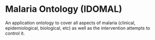 # Malaria Ontology (IDOMAL)

An application ontology to cover all aspects of malaria (clinical, epidemiological, biological, etc) as well as the intervention attempts to control it.
